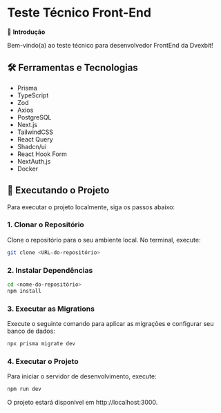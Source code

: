 # Teste Técnico Front-End

👋 **Introdução**

Bem-vindo(a) ao teste técnico para desenvolvedor FrontEnd da Dvexbit!

## 🛠️ Ferramentas e Tecnologias

- Prisma
- TypeScript
- Zod
- Axios
- PostgreSQL
- Next.js
- TailwindCSS
- React Query
- Shadcn/ui
- React Hook Form
- NextAuth.js
- Docker

## 🚀 Executando o Projeto

Para executar o projeto localmente, siga os passos abaixo:

### 1. Clonar o Repositório

Clone o repositório para o seu ambiente local. No terminal, execute:

```bash
git clone <URL-do-repositório>
```

### 2. Instalar Dependências

```bash
cd <nome-do-repositório>
npm install
```

### 3. Executar as Migrations
Execute o seguinte comando para aplicar as migrações e configurar seu banco de dados:

```bash
npx prisma migrate dev
```

### 4. Executar o Projeto
Para iniciar o servidor de desenvolvimento, execute:

```bash
npm run dev
```

O projeto estará disponível em http://localhost:3000.

